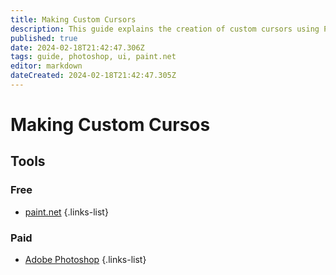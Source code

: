 ```yaml
---
title: Making Custom Cursors
description: This guide explains the creation of custom cursors using Photoshop and paint.net
published: true
date: 2024-02-18T21:42:47.306Z
tags: guide, photoshop, ui, paint.net
editor: markdown
dateCreated: 2024-02-18T21:42:47.305Z
---
```


# Making Custom Cursos

## Tools
### Free
- <a href="/core-guides/tools/paint.net">paint.net</a>
{.links-list}

### Paid
- <a href="/core-guides/tools/adobe/photoshop">Adobe Photoshop</a>
{.links-list}